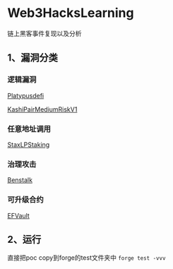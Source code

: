 # Web3HacksLearning
链上黑客事件复现以及分析

## 1、漏洞分类

### 逻辑漏洞

[Platypusdefi](Platypusdefi.md)

[KashiPairMediumRiskV1](KashiPairMediumRiskV1.md)

### 任意地址调用
[StaxLPStaking](StaxLPStaking.md)

### 治理攻击
[Benstalk](Benstalk.md)

### 可升级合约
[EFVault](EFVault.md)
## 2、运行

直接把poc copy到forge的test文件夹中
`forge test -vvv`